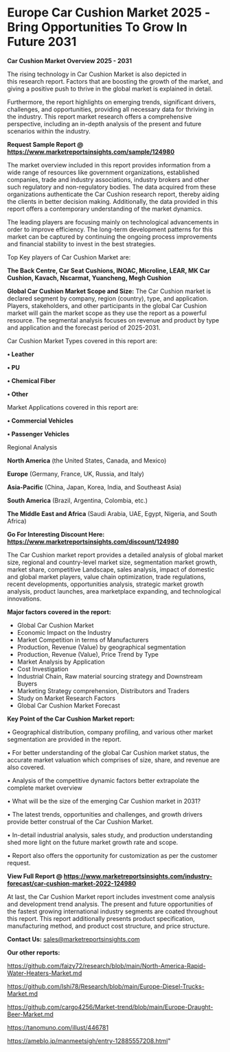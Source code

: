 # Europe Car Cushion Market 2025 -Bring Opportunities To Grow In Future 2031

<Strong> Car Cushion Market Overview 2025 - 2031</strong>

The rising technology in Car Cushion Market is also depicted in this research report. Factors that are boosting the growth of the market, and giving a positive push to thrive in the global market is explained in detail.

Furthermore, the report highlights on emerging trends, significant drivers, challenges, and opportunities, providing all necessary data for thriving in the industry. This report market research offers a comprehensive perspective, including an in-depth analysis of the present and future scenarios within the industry.

<strong>Request Sample Report @ <a href=https://www.marketreportsinsights.com/sample/124980>https://www.marketreportsinsights.com/sample/124980</a></strong>

The market overview included in this report provides information from a wide range of resources like government organizations, established companies, trade and industry associations, industry brokers and other such regulatory and non-regulatory bodies. The data acquired from these organizations authenticate the Car Cushion research report, thereby aiding the clients in better decision making. Additionally, the data provided in this report offers a contemporary understanding of the market dynamics.

The leading players are focusing mainly on technological advancements in order to improve efficiency. The long-term development patterns for this market can be captured by continuing the ongoing process improvements and financial stability to invest in the best strategies.

Top Key players of Car Cushion Market are:

<strong>The Back Centre, Car Seat Cushions, INOAC, Microline, LEAR, MK Car Cushion, Kavach, Nscarmat, Yuancheng, Megh Cushion</strong>

<strong><b>Global Car Cushion Market Scope and Size:</b></strong>
The Car Cushion market is declared segment by company, region (country), type, and application. Players, stakeholders, and other participants in the global Car Cushion market will gain the market scope as they use the report as a powerful resource. The segmental analysis focuses on revenue and product by type and application and the forecast period of 2025-2031.

Car Cushion Market Types covered in this report are:

<strong>• Leather

• PU

• Chemical Fiber

• Other</strong>

Market Applications covered in this report are:

<strong>• Commercial Vehicles

• Passenger Vehicles</strong> 

Regional Analysis

<strong>North America</strong> (the United States, Canada, and Mexico)

<strong>Europe</strong> (Germany, France, UK, Russia, and Italy)

<strong>Asia-Pacific</strong> (China, Japan, Korea, India, and Southeast Asia)

<strong>South America</strong> (Brazil, Argentina, Colombia, etc.)

<strong>The Middle East and Africa</strong> (Saudi Arabia, UAE, Egypt, Nigeria, and South Africa)

<strong>Go For Interesting Discount Here: <a href=https://www.marketreportsinsights.com/discount/124980>https://www.marketreportsinsights.com/discount/124980</a></strong>

The Car Cushion market report provides a detailed analysis of global market size, regional and country-level market size, segmentation market growth, market share, competitive Landscape, sales analysis, impact of domestic and global market players, value chain optimization, trade regulations, recent developments, opportunities analysis, strategic market growth analysis, product launches, area marketplace expanding, and technological innovations.

<strong><b>Major factors covered in the report:</b></strong>
<ul>
  <li>Global Car Cushion Market </li>
  <li>Economic Impact on the Industry</li>
  <li>Market Competition in terms of Manufacturers</li>
  <li>Production, Revenue (Value) by geographical segmentation</li>
  <li>Production, Revenue (Value), Price Trend by Type</li>
  <li>Market Analysis by Application</li>
  <li>Cost Investigation</li>
  <li>Industrial Chain, Raw material sourcing strategy and Downstream Buyers</li>
  <li>Marketing Strategy comprehension, Distributors and Traders</li>
  <li>Study on Market Research Factors</li>
  <li>Global Car Cushion Market Forecast</li>
</ul>

<strong><b>Key Point of the Car Cushion Market report:</b></strong>

• Geographical distribution, company profiling, and various other market segmentation are provided in the report.

• For better understanding of the global Car Cushion market status, the accurate market valuation which comprises of size, share, and revenue are also covered.

• Analysis of the competitive dynamic factors better extrapolate the complete market overview

• What will be the size of the emerging Car Cushion market in 2031?

• The latest trends, opportunities and challenges, and growth drivers provide better construal of the Car Cushion Market.

• In-detail industrial analysis, sales study, and production understanding shed more light on the future market growth rate and scope.

• Report also offers the opportunity for customization as per the customer request.

<strong><b>View Full Report @ <a href=https://www.marketreportsinsights.com/industry-forecast/car-cushion-market-2022-124980>https://www.marketreportsinsights.com/industry-forecast/car-cushion-market-2022-124980</a></b></strong>


At last, the Car Cushion Market report includes investment come analysis and development trend analysis. The present and future opportunities of the fastest growing international industry segments are coated throughout this report. This report additionally presents product specification, manufacturing method, and product cost structure, and price structure.

<strong>Contact Us:</strong>
sales@marketreportsinsights.com

<strong>Our other reports:</strong>

<a href=https://github.com/faizy72/research/blob/main/North-America-Rapid-Water-Heaters-Market.md>https://github.com/faizy72/research/blob/main/North-America-Rapid-Water-Heaters-Market.md</a>

<a href=https://github.com/Ishi78/Research/blob/main/Europe-Diesel-Trucks-Market.md>https://github.com/Ishi78/Research/blob/main/Europe-Diesel-Trucks-Market.md</a>

<a href=https://github.com/cargo4256/Market-trend/blob/main/Europe-Draught-Beer-Market.md>https://github.com/cargo4256/Market-trend/blob/main/Europe-Draught-Beer-Market.md</a>

<a href=https://tanomuno.com/illust/446781>https://tanomuno.com/illust/446781</a>

<a href=https://ameblo.jp/manmeetsigh/entry-12885557208.html>https://ameblo.jp/manmeetsigh/entry-12885557208.html</a>"
